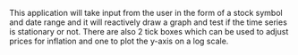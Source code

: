 This application will take input from the user in the form of a stock symbol and date range
and it will reactively draw a graph and test if the time series is stationary or not.
There are also 2 tick boxes which can be used to adjust prices for inflation and one to 
plot the y-axis on a log scale.
